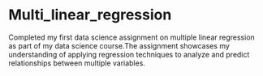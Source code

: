 # Multi_linear_regression
Completed my first data science assignment on multiple linear regression as part of my data science course.The assignment showcases my understanding of applying regression techniques to analyze and predict relationships between multiple variables.
